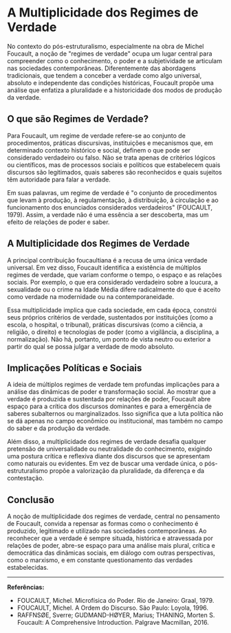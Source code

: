 # A Multiplicidade dos Regimes de Verdade

No contexto do pós-estruturalismo, especialmente na obra de Michel Foucault, a noção de "regimes de verdade" ocupa um lugar central para compreender como o conhecimento, o poder e a subjetividade se articulam nas sociedades contemporâneas. Diferentemente das abordagens tradicionais, que tendem a conceber a verdade como algo universal, absoluto e independente das condições históricas, Foucault propõe uma análise que enfatiza a pluralidade e a historicidade dos modos de produção da verdade.

## O que são Regimes de Verdade?

Para Foucault, um regime de verdade refere-se ao conjunto de procedimentos, práticas discursivas, instituições e mecanismos que, em determinado contexto histórico e social, definem o que pode ser considerado verdadeiro ou falso. Não se trata apenas de critérios lógicos ou científicos, mas de processos sociais e políticos que estabelecem quais discursos são legitimados, quais saberes são reconhecidos e quais sujeitos têm autoridade para falar a verdade.

Em suas palavras, um regime de verdade é "o conjunto de procedimentos que levam à produção, à regulamentação, à distribuição, à circulação e ao funcionamento dos enunciados considerados verdadeiros" (FOUCAULT, 1979). Assim, a verdade não é uma essência a ser descoberta, mas um efeito de relações de poder e saber.

## A Multiplicidade dos Regimes de Verdade

A principal contribuição foucaultiana é a recusa de uma única verdade universal. Em vez disso, Foucault identifica a existência de múltiplos regimes de verdade, que variam conforme o tempo, o espaço e as relações sociais. Por exemplo, o que era considerado verdadeiro sobre a loucura, a sexualidade ou o crime na Idade Média difere radicalmente do que é aceito como verdade na modernidade ou na contemporaneidade.

Essa multiplicidade implica que cada sociedade, em cada época, constrói seus próprios critérios de verdade, sustentados por instituições (como a escola, o hospital, o tribunal), práticas discursivas (como a ciência, a religião, o direito) e tecnologias de poder (como a vigilância, a disciplina, a normalização). Não há, portanto, um ponto de vista neutro ou exterior a partir do qual se possa julgar a verdade de modo absoluto.

## Implicações Políticas e Sociais

A ideia de múltiplos regimes de verdade tem profundas implicações para a análise das dinâmicas de poder e transformação social. Ao mostrar que a verdade é produzida e sustentada por relações de poder, Foucault abre espaço para a crítica dos discursos dominantes e para a emergência de saberes subalternos ou marginalizados. Isso significa que a luta política não se dá apenas no campo econômico ou institucional, mas também no campo do saber e da produção da verdade.

Além disso, a multiplicidade dos regimes de verdade desafia qualquer pretensão de universalidade ou neutralidade do conhecimento, exigindo uma postura crítica e reflexiva diante dos discursos que se apresentam como naturais ou evidentes. Em vez de buscar uma verdade única, o pós-estruturalismo propõe a valorização da pluralidade, da diferença e da contestação.

## Conclusão

A noção de multiplicidade dos regimes de verdade, central no pensamento de Foucault, convida a repensar as formas como o conhecimento é produzido, legitimado e utilizado nas sociedades contemporâneas. Ao reconhecer que a verdade é sempre situada, histórica e atravessada por relações de poder, abre-se espaço para uma análise mais plural, crítica e democrática das dinâmicas sociais, em diálogo com outras perspectivas, como o marxismo, e em constante questionamento das verdades estabelecidas.

---

**Referências:**

- FOUCAULT, Michel. Microfísica do Poder. Rio de Janeiro: Graal, 1979.
- FOUCAULT, Michel. A Ordem do Discurso. São Paulo: Loyola, 1996.
- RAFFNSØE, Sverre; GUDMAND-HØYER, Marius; THANING, Morten S. Foucault: A Comprehensive Introduction. Palgrave Macmillan, 2016.